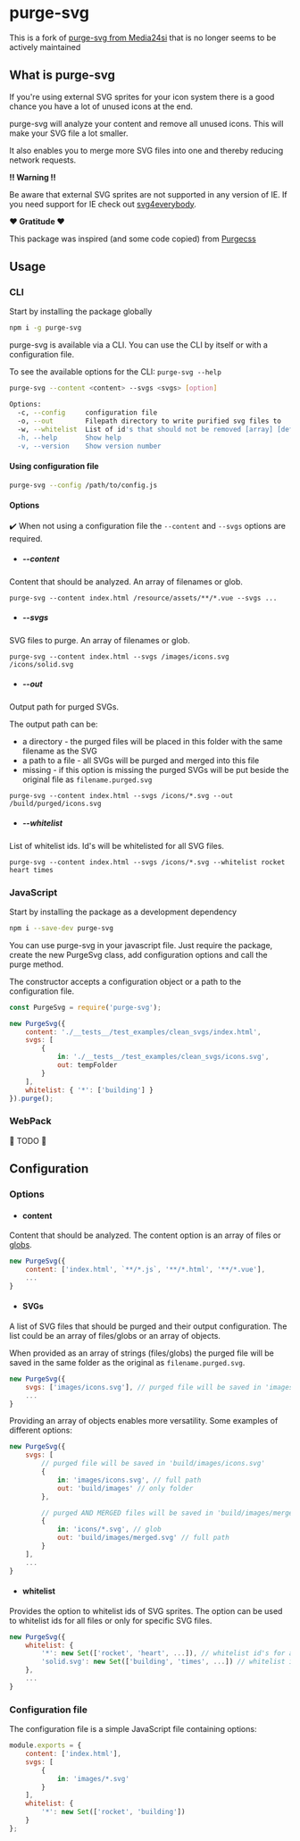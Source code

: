# purge-svg

This is a fork of [purge-svg from Media24si](https://github.com/Media24si/purge-svg) that is no longer seems to be actively maintained

## What is purge-svg

If you're using external SVG sprites for your icon system there is a good chance you have a lot of unused icons at the end.

purge-svg will analyze your content and remove all unused icons. This will make your SVG file a lot smaller.

It also enables you to merge more SVG files into one and thereby reducing network requests.

**:bangbang: Warning :bangbang:️**

Be aware that external SVG sprites are not supported in any version of IE. If you need support for IE check out [svg4everybody](https://github.com/jonathantneal/svg4everybody).

**:heart: Gratitude :heart:**

This package was inspired (and some code copied) from [Purgecss](https://github.com/FullHuman/purgecss)

## Usage

### CLI

Start by installing the package globally

```bash
npm i -g purge-svg
```

purge-svg is available via a CLI. You can use the CLI by itself or with a configuration file.

To see the available options for the CLI: `purge-svg --help`

```bash
purge-svg --content <content> --svgs <svgs> [option]

Options:
  -c, --config     configuration file                                   [string]
  -o, --out        Filepath directory to write purified svg files to    [string]
  -w, --whitelist  List of id's that should not be removed [array] [default: []]
  -h, --help       Show help                                           [boolean]
  -v, --version    Show version number                                 [boolean]
```

#### Using configuration file

```bash
purge-svg --config /path/to/config.js
```

#### Options

:heavy_check_mark: When not using a configuration file the `--content` and `--svgs` options are required.

- ##### --content

Content that should be analyzed. An array of filenames or glob.

`purge-svg --content index.html /resource/assets/**/*.vue --svgs ...`

- ##### --svgs

SVG files to purge. An array of filenames or glob.

`purge-svg --content index.html --svgs /images/icons.svg /icons/solid.svg`

- ##### --out

Output path for purged SVGs.

The output path can be:

- a directory - the purged files will be placed in this folder with the same filename as the SVG
- a path to a file - all SVGs will be purged and merged into this file
- missing - if this option is missing the purged SVGs will be put beside the original file as `filename.purged.svg`

`purge-svg --content index.html --svgs /icons/*.svg --out /build/purged/icons.svg`

- ##### --whitelist

List of whitelist ids. Id's will be whitelisted for all SVG files.

`purge-svg --content index.html --svgs /icons/*.svg --whitelist rocket heart times`

### JavaScript

Start by installing the package as a development dependency

```bash
npm i --save-dev purge-svg
```

You can use purge-svg in your javascript file. Just require the package, create the new PurgeSvg class, add configuration options and call the purge method.

The constructor accepts a configuration object or a path to the configuration file.

```javascript
const PurgeSvg = require('purge-svg');

new PurgeSvg({
	content: './__tests__/test_examples/clean_svgs/index.html',
	svgs: [
		{
			in: './__tests__/test_examples/clean_svgs/icons.svg',
			out: tempFolder
		}
	],
	whitelist: { '*': ['building'] }
}).purge();
```

### WebPack

:wrench: TODO :hammer:

## Configuration

### Options

- #### content

Content that should be analyzed. The content option is an array of files or [globs](https://github.com/isaacs/node-glob/blob/master/README.md#glob-primer).

```javascript
new PurgeSvg({
    content: ['index.html', `**/*.js`, '**/*.html', '**/*.vue'],
    ...
}
```

- #### SVGs

A list of SVG files that should be purged and their output configuration. The list could be an array of files/globs or an array of objects.

When provided as an array of strings (files/globs) the purged file will be saved in the same folder as the original as `filename.purged.svg`.

```javascript
new PurgeSvg({
    svgs: ['images/icons.svg'], // purged file will be saved in 'images/icons.purged.svg'
    ...
}
```

Providing an array of objects enables more versatility. Some examples of different options:

```javascript
new PurgeSvg({
    svgs: [
        // purged file will be saved in 'build/images/icons.svg'
        {
            in: 'images/icons.svg', // full path
            out: 'build/images' // only folder
        },

        // purged AND MERGED files will be saved in 'build/images/merged.svg'
        {
            in: 'icons/*.svg', // glob
            out: 'build/images/merged.svg' // full path
        }
    ],
    ...
}
```

- #### whitelist

Provides the option to whitelist ids of SVG sprites. The option can be used to whitelist ids for all files or only for specific SVG files.

```javascript
new PurgeSvg({
    whitelist: {
        '*': new Set(['rocket', 'heart', ...]), // whitelist id's for all files
        'solid.svg': new Set(['building', 'times', ...]) // whitelist id's only for a specific file
    },
    ...
}
```

### Configuration file

The configuration file is a simple JavaScript file containing options:

```javascript
module.exports = {
	content: ['index.html'],
	svgs: [
		{
			in: 'images/*.svg'
		}
	],
	whitelist: {
		'*': new Set(['rocket', 'building'])
	}
};
```

